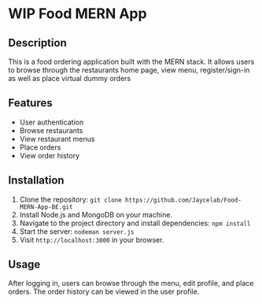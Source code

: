 # WIP Food MERN App

## Description

This is a food ordering application built with the MERN stack. It allows users to browse through the restaurants home page, view menu, register/sign-in as well as place virtual dummy orders

## Features

- User authentication
- Browse restaurants
- View restaurant menus
- Place orders
- View order history

## Installation

1. Clone the repository:
   `git clone https://github.com/Jaycelab/Food-MERN-App-BE.git`
2. Install Node.js and MongoDB on your machine.
3. Navigate to the project directory and install dependencies: `npm install`
4. Start the server: `nodeman server.js`
5. Visit `http://localhost:3000` in your browser.

## Usage

After logging in, users can browse through the menu, edit profile, and place orders. The order history can be viewed in the user profile.
